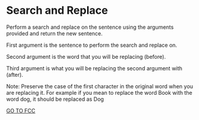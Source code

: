 <h1>Search and Replace</h1>

Perform a search and replace on the sentence using the arguments provided and return the new sentence.

First argument is the sentence to perform the search and replace on.

Second argument is the word that you will be replacing (before).

Third argument is what you will be replacing the second argument with (after).

Note: Preserve the case of the first character in the original word when you are replacing it. For example if you mean to replace the word Book with the word dog, it should be replaced as Dog

<a href="https://www.freecodecamp.org/learn/javascript-algorithms-and-data-structures/intermediate-algorithm-scripting/search-and-replace">GO TO FCC</a>
